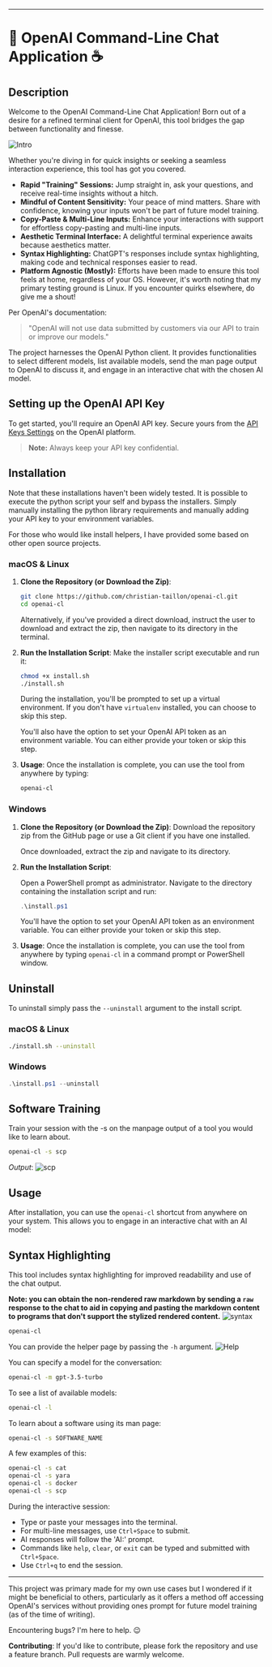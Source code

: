 
---

# 🤖 OpenAI Command-Line Chat Application ☕️

## Description
Welcome to the OpenAI Command-Line Chat Application! Born out of a desire for a refined terminal client for OpenAI, this tool bridges the gap between functionality and finesse.

![Intro](/images/intro.png)   

Whether you're diving in for quick insights or seeking a seamless interaction experience, this tool has got you covered.

- **Rapid "Training" Sessions:** Jump straight in, ask your questions, and receive real-time insights without a hitch.
- **Mindful of Content Sensitivity:** Your peace of mind matters. Share with confidence, knowing your inputs won't be part of future model training.
- **Copy-Paste & Multi-Line Inputs:** Enhance your interactions with support for effortless copy-pasting and multi-line inputs.
- **Aesthetic Terminal Interface:** A delightful terminal experience awaits because aesthetics matter.
- **Syntax Highlighting:** ChatGPT's responses include syntax highlighting, making code and technical responses easier to read.
- **Platform Agnostic (Mostly):** Efforts have been made to ensure this tool feels at home, regardless of your OS. However, it's worth noting that my primary testing ground is Linux. If you encounter quirks elsewhere, do give me a shout!

Per OpenAI's documentation:

> "OpenAI will not use data submitted by customers via our API to train or improve our models."

The project harnesses the OpenAI Python client. It provides functionalities to select different models, list available models, send the man page output to OpenAI to discuss it, and engage in an interactive chat with the chosen AI model.

## Setting up the OpenAI API Key
To get started, you'll require an OpenAI API key. Secure yours from the [API Keys Settings](https://platform.openai.com/account/api-keys) on the OpenAI platform.
> **Note:** Always keep your API key confidential.


## Installation
Note that these installations haven't been widely tested. It is possible to execute the python script your self and bypass the installers. Simply manually installing the python library requirements and manually adding your API key to your environment variables.

For those who would like install helpers, I have provided some based on other open source projects.

### macOS & Linux

1. **Clone the Repository (or Download the Zip)**:
   ```bash
   git clone https://github.com/christian-taillon/openai-cl.git
   cd openai-cl
   ```

   Alternatively, if you've provided a direct download, instruct the user to download and extract the zip, then navigate to its directory in the terminal.

2. **Run the Installation Script**:
   Make the installer script executable and run it:
   ```bash
   chmod +x install.sh
   ./install.sh
   ```

   During the installation, you'll be prompted to set up a virtual environment. If you don't have `virtualenv` installed, you can choose to skip this step.

   You'll also have the option to set your OpenAI API token as an environment variable. You can either provide your token or skip this step.

3. **Usage**:
   Once the installation is complete, you can use the tool from anywhere by typing:
   ```bash
   openai-cl
   ```

### Windows

1. **Clone the Repository (or Download the Zip)**:
   Download the repository zip from the GitHub page or use a Git client if you have one installed.

   Once downloaded, extract the zip and navigate to its directory.

2. **Run the Installation Script**:

   Open a PowerShell prompt as administrator. Navigate to the directory containing the installation script and run:

   ```powershell
   .\install.ps1
   ```

   You'll have the option to set your OpenAI API token as an environment variable. You can either provide your token or skip this step.

3. **Usage**:
   Once the installation is complete, you can use the tool from anywhere by typing `openai-cl` in a command prompt or PowerShell window.


## Uninstall

To uninstall simply pass the `--uninstall` argument to the install script.

### macOS & Linux
```bash
./install.sh --uninstall
```

### Windows
```powershell
.\install.ps1 --uninstall
```

## Software Training
Train your session with the -s on the manpage output of a tool you would like to learn about.

```bash
openai-cl -s scp
```

*Output*:
![scp](/images/scp.png)   

## Usage

After installation, you can use the `openai-cl` shortcut from anywhere on your system. This allows you to engage in an interactive chat with an AI model:

## Syntax Highlighting
This tool includes syntax highlighting for improved readability and use of the chat output.

__Note: you can obtain the non-rendered raw markdown by sending a `raw` response to the chat to aid in copying and pasting the markdown content to programs that don't support the stylized rendered content.__
![syntax](/images/syntax.png)  



```bash
openai-cl
```

You can provide the helper page by passing the `-h` argument.
![Help](/images/help.png)   

You can specify a model for the conversation:

```bash
openai-cl -m gpt-3.5-turbo
```

To see a list of available models:

```bash
openai-cl -l
```

To learn about a software using its man page:

```bash
openai-cl -s SOFTWARE_NAME
```

A few examples of this:
```bash
openai-cl -s cat
openai-cl -s yara
openai-cl -s docker
openai-cl -s scp
```

During the interactive session:
- Type or paste your messages into the terminal.
- For multi-line messages, use `Ctrl+Space` to submit.
- AI responses will follow the 'AI:' prompt.
- Commands like `help`, `clear`, or `exit` can be typed and submitted with `Ctrl+Space`.
- Use `Ctrl+q` to end the session.

---

This project was primary made for my own use cases but I wondered if it might be beneficial to others, particularly as it offers a method off accessing OpenAI's services without providing ones prompt for future model training (as of the time of writing).

Encountering bugs? I'm here to help. 😉

**Contributing**: If you'd like to contribute, please fork the repository and use a feature branch. Pull requests are warmly welcome.
